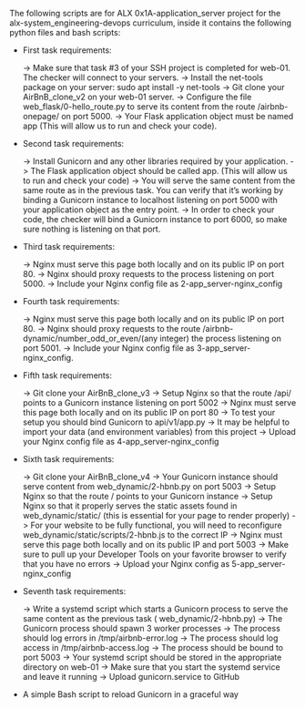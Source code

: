 The following scripts are for ALX 0x1A-application_server project for the alx-system_engineering-devops curriculum, inside it contains the following python files and bash scripts:

* First task requirements:

     -> Make sure that task #3 of your SSH project is completed for web-01. The checker will connect to your servers.
     -> Install the net-tools package on your server: sudo apt install -y net-tools
     -> Git clone your AirBnB_clone_v2 on your web-01 server.
     -> Configure the file web_flask/0-hello_route.py to serve its content from the route /airbnb-onepage/ on port 5000.
     -> Your Flask application object must be named app (This will allow us to run and check your code).

* Second task requirements:

     -> Install Gunicorn and any other libraries required by your application.
     -> The Flask application object should be called app. (This will allow us to run and check your code)
     -> You will serve the same content from the same route as in the previous task. You can verify that it’s working by        binding a Gunicorn instance to localhost listening on port 5000 with your application object as the entry point.
     -> In order to check your code, the checker will bind a Gunicorn instance to port 6000, so make sure nothing is 
        listening on that port.

* Third task requirements:

     -> Nginx must serve this page both locally and on its public IP on port 80.
     -> Nginx should proxy requests to the process listening on port 5000.
     -> Include your Nginx config file as 2-app_server-nginx_config

* Fourth task requirements:

     -> Nginx must serve this page both locally and on its public IP on port 80.
     -> Nginx should proxy requests to the route /airbnb-dynamic/number_odd_or_even/(any integer) the process listening         on port 5001.
     -> Include your Nginx config file as 3-app_server-nginx_config.

* Fifth task requirements:

     -> Git clone your AirBnB_clone_v3
     -> Setup Nginx so that the route /api/ points to a Gunicorn instance listening on port 5002
     -> Nginx must serve this page both locally and on its public IP on port 80
     -> To test your setup you should bind Gunicorn to api/v1/app.py
     -> It may be helpful to import your data (and environment variables) from this project
     -> Upload your Nginx config file as 4-app_server-nginx_config

* Sixth task requirements:

     -> Git clone your AirBnB_clone_v4
     -> Your Gunicorn instance should serve content from web_dynamic/2-hbnb.py on port 5003
     -> Setup Nginx so that the route / points to your Gunicorn instance
     -> Setup Nginx so that it properly serves the static assets found in web_dynamic/static/ 
        (this is essential for your page to render properly)
     -> For your website to be fully functional, you will need to reconfigure web_dynamic/static/scripts/2-hbnb.js 
        to the correct IP
     -> Nginx must serve this page both locally and on its public IP and port 5003
     -> Make sure to pull up your Developer Tools on your favorite browser to verify that you have no errors
     -> Upload your Nginx config as 5-app_server-nginx_config

* Seventh task requirements:

     -> Write a systemd script which starts a Gunicorn process to serve the same content as the previous task (
        web_dynamic/2-hbnb.py)
     -> The Gunicorn process should spawn 3 worker processes
     -> The process should log errors in /tmp/airbnb-error.log
     -> The process should log access in /tmp/airbnb-access.log
     -> The process should be bound to port 5003
     -> Your systemd script should be stored in the appropriate directory on web-01
     -> Make sure that you start the systemd service and leave it running
     -> Upload gunicorn.service to GitHub

* A simple Bash script to reload Gunicorn in a graceful way
















































